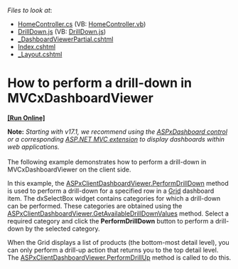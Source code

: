<!-- default file list -->
*Files to look at*:

* [HomeController.cs](./CS/MVCxDashboardViewer_PerformDrillDown/Controllers/HomeController.cs) (VB: [HomeController.vb](./VB/MVCxDashboardViewer_PerformDrillDown/Controllers/HomeController.vb))
* [DrillDown.js](./CS/MVCxDashboardViewer_PerformDrillDown/Scripts/DrillDown.js) (VB: [DrillDown.js](./VB/MVCxDashboardViewer_PerformDrillDown/Scripts/DrillDown.js))
* [_DashboardViewerPartial.cshtml](./CS/MVCxDashboardViewer_PerformDrillDown/Views/Home/_DashboardViewerPartial.cshtml)
* [Index.cshtml](./CS/MVCxDashboardViewer_PerformDrillDown/Views/Home/Index.cshtml)
* [_Layout.cshtml](./CS/MVCxDashboardViewer_PerformDrillDown/Views/Shared/_Layout.cshtml)
<!-- default file list end -->
# How to perform a drill-down in MVCxDashboardViewer
<!-- run online -->
**[[Run Online]](https://codecentral.devexpress.com/t135026/)**
<!-- run online end -->


<strong>Note:</strong> <em>Starting with v17.1, we recommend using the <a href="https://documentation.devexpress.com/Dashboard/CustomDocument16976.aspx">ASPxDashboard control</a> or a corresponding <a href="https://documentation.devexpress.com/Dashboard/CustomDocument16977.aspx">ASP.NET MVC extension</a> to display dashboards within web applications.</em><br><br>The following example demonstrates how to perform a drill-down in MVCxDashboardViewer on the client side.
<p>In this example, the <a href="http://documentation.devexpress.com/#Dashboard/DevExpressDashboardWebScriptsASPxClientDashboardViewer_PerformDrillDowntopic">ASPxClientDashboardViewer.PerformDrillDown</a> method is used to perform a drill-down for a specified row in a <a href="http://documentation.devexpress.com/#Dashboard/CustomDocument15150">Grid</a> dashboard item. The dxSelectBox widget contains categories for which a drill-down can be performed. These categories are obtained using the <a href="http://documentation.devexpress.com/#Dashboard/DevExpressDashboardWebScriptsASPxClientDashboardViewer_GetAvailableDrillDownValuestopic">ASPxClientDashboardViewer.GetAvailableDrillDownValues</a> method. Select a required category and click the <strong>PerformDrillDown</strong> button to perform a drill-down by the selected category.</p>
<p>When the Grid displays a list of products (the bottom-most detail level), you can only perform a drill-up action that returns you to the top detail level. The <a href="http://documentation.devexpress.com/#Dashboard/DevExpressDashboardWebScriptsASPxClientDashboardViewer_PerformDrillUptopic">ASPxClientDashboardViewer.PerformDrillUp</a> method is called to do this.</p>

<br/>


